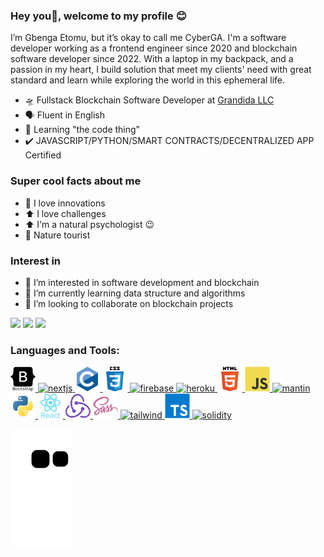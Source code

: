 ### Hey you👋, welcome to my profile 😊

I’m Gbenga Etomu, but it’s okay to call me CyberGA. I'm a software developer working as a frontend engineer since 2020 and blockchain software developer since 2022. With a laptop in my backpack, and a passion in my heart, I build solution that meet my clients' need with great standard and learn while exploring the world in this ephemeral life.

- 🛸 Fullstack Blockchain Software Developer at [Grandida LLC](https://grandida.com/)
- 🗣️ Fluent in English
- 🔗 Learning "the code thing" 
- ✔️ JAVASCRIPT/PYTHON/SMART CONTRACTS/DECENTRALIZED APP Certified 

### Super cool facts about me
- 🧬 I love innovations
- ⬆️ I love challenges
- ⬆️ I'm a natural psychologist 😉
- 💓 Nature tourist

### Interest in
- 👀 I’m interested in software development and blockchain
- 🌱 I’m currently learning data structure and algorithms
- 💞️ I’m looking to collaborate on blockchain projects

<div>
  <a href="https://www.linkedin.com/in/gbenga-etomu-65218b112/"><img src="https://img.shields.io/badge/-LinkedIn-%230077B5?style=for-the-badge&logo=linkedin&logoColor=white" target="_blank"></a>
  <a href = "mailto:etomu.joshua@gmail.com"><img src="https://img.shields.io/badge/-Gmail-%23333?style=for-the-badge&logo=gmail&logoColor=white" target="_blank"></a>
  <a href = "https://twitter.com/etomu_joshua"><img src="https://img.shields.io/badge/-Twitter-%230077B5?style=for-the-badge&logo=twitter&logoColor=white" target="_blank"></a>

<br>
<h3 align="left">Languages and Tools:</h3>
<p align="left"> 
  <a href="https://getbootstrap.com" target="_blank" rel="noreferrer"> <img src="https://raw.githubusercontent.com/devicons/devicon/master/icons/bootstrap/bootstrap-plain-wordmark.svg" alt="bootstrap" width="40" height="40"/> </a>
 <a href="https://nextjs.org/" target="_blank" rel="noreferrer"> <img src="https://th.bing.com/th/id/R.cdc5b3fb9e0673d864dda89a06ffc71a?rik=rUbZMNh9o%2bf%2b8A&pid=ImgRaw&r=0" alt="nextjs" width="40" height="40"/> </a> 
<a href="https://www.cprogramming.com/" target="_blank" rel="noreferrer"> <img src="https://raw.githubusercontent.com/devicons/devicon/master/icons/c/c-original.svg" alt="c" width="40" height="40"/> </a> 
 <a href="https://www.w3schools.com/css/" target="_blank" rel="noreferrer"> <img src="https://raw.githubusercontent.com/devicons/devicon/master/icons/css3/css3-original-wordmark.svg" alt="css3" width="40" height="40"/> </a> 
 <a href="https://firebase.google.com/" target="_blank" rel="noreferrer"> <img src="https://www.vectorlogo.zone/logos/firebase/firebase-icon.svg" alt="firebase" width="40" height="40"/> </a> 
 <a href="https://heroku.com" target="_blank" rel="noreferrer"> <img src="https://www.vectorlogo.zone/logos/heroku/heroku-icon.svg" alt="heroku" width="40" height="40"/> </a> 
 <a href="https://www.w3.org/html/" target="_blank" rel="noreferrer"> <img src="https://raw.githubusercontent.com/devicons/devicon/master/icons/html5/html5-original-wordmark.svg" alt="html5" width="40" height="40"/> </a> 
 <a href="https://developer.mozilla.org/en-US/docs/Web/JavaScript" target="_blank" rel="noreferrer"> <img src="https://raw.githubusercontent.com/devicons/devicon/master/icons/javascript/javascript-original.svg" alt="javascript" width="40" height="40"/> </a> 
<a href="https://mantine.dev/" target="_blank" rel="noreferrer"> <img src="https://seeklogo.com/images/M/mantine-logo-235E19C978-seeklogo.com.png" alt="mantin" width="40" height="40"/> </a> 
 <a href="https://www.python.org" target="_blank" rel="noreferrer"> <img src="https://raw.githubusercontent.com/devicons/devicon/master/icons/python/python-original.svg" alt="python" width="40" height="40"/> </a> <a href="https://reactjs.org/" target="_blank" rel="noreferrer"> <img src="https://raw.githubusercontent.com/devicons/devicon/master/icons/react/react-original-wordmark.svg" alt="react" width="40" height="40"/> </a> <a href="https://redux.js.org" target="_blank" rel="noreferrer"> <img src="https://raw.githubusercontent.com/devicons/devicon/master/icons/redux/redux-original.svg" alt="redux" width="40" height="40"/> </a> <a href="https://sass-lang.com" target="_blank" rel="noreferrer"> <img src="https://raw.githubusercontent.com/devicons/devicon/master/icons/sass/sass-original.svg" alt="sass" width="40" height="40"/> </a> <a href="https://tailwindcss.com/" target="_blank" rel="noreferrer"> <img src="https://www.vectorlogo.zone/logos/tailwindcss/tailwindcss-icon.svg" alt="tailwind" width="40" height="40"/> </a> 
<a href="https://www.typescriptlang.org/" target="_blank" rel="noreferrer"> <img src="https://raw.githubusercontent.com/devicons/devicon/master/icons/typescript/typescript-original.svg" alt="typescript" width="40" height="40"/> </a>
<a href="https://soliditylang.org/" target="_blank" rel="noreferrer"> <img src="https://seeklogo.com/images/S/solidity-logo-D29CC3EB00-seeklogo.com.png" alt="solidity" width="40" height="40"/> </a>
</p>
  
  
 ![snake gif](https://github.com/CyberGA/CyberGA/blob/output/github-contribution-grid-snake.svg)

<!---
CyberGA/CyberGA is a ✨ special ✨ repository because its `README.md` (this file) appears on your GitHub profile.
You can click the Preview link to take a look at your changes.
--->
